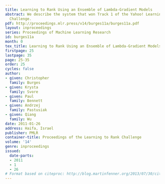 ```yaml
---
title: Learning to Rank Using an Ensemble of Lambda-Gradient Models
abstract: We describe the system that won Track 1 of the Yahoo! Learning to Rank
  Challenge.
pdf: http://proceedings.mlr.press/v14/burges11a/burges11a.pdf
layout: inproceedings
series: Proceedings of Machine Learning Research
id: burges11a
month: 0
tex_title: Learning to Rank Using an Ensemble of Lambda-Gradient Models
firstpage: 25
lastpage: 35
page: 25-35
order: 25
cycles: false
author:
- given: Christopher
  family: Burges
- given: Krysta
  family: Svore
- given: Paul
  family: Bennett
- given: Andrzej
  family: Pastusiak
- given: Qiang
  family: Wu
date: 2011-01-26
address: Haifa, Israel
publisher: PMLR
container-title: Proceedings of the Learning to Rank Challenge
volume: '14'
genre: inproceedings
issued:
  date-parts:
  - 2011
  - 1
  - 26
# Format based on citeproc: http://blog.martinfenner.org/2013/07/30/citeproc-yaml-for-bibliographies/
---
```

